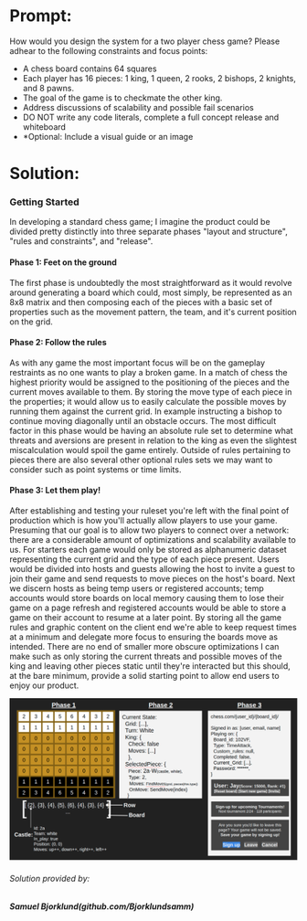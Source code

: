 # Prompt:
How would you design the system for a two player chess game?
Please adhear to the following constraints and focus points:
* A chess board contains 64 squares
* Each player has 16 pieces: 1 king, 1 queen, 2 rooks, 2 bishops, 2 knights, and 8 pawns.
* The goal of the game is to checkmate the other king.
* Address discussions of scalability and possible fail scenarios
* DO NOT write any code literals, complete a full concept release and whiteboard
* *Optional: Include a visual guide or an image

# Solution:
### Getting Started
In developing a standard chess game; I imagine the product could be divided pretty distinctly into three separate phases "layout and structure", "rules and constraints", and "release".

#### Phase 1: Feet on the ground
The first phase is undoubtedly the most straightforward as it would revolve around generating a board which could, most simply, be represented as an 8x8 matrix and then composing each of the pieces with a basic set of properties such as the movement pattern, the team, and it's current position on the grid.

#### Phase 2: Follow the rules
As with any game the most important focus will be on the gameplay restraints as no one wants to play a broken game. In a  match of chess the highest priority would be assigned to the positioning of the pieces and the current moves available to them. By storing the move type of each piece in the properties; it would allow us to easily calculate the possible moves by running them against the current grid. In example instructing a bishop to continue moving diagonally until an obstacle occurs. The most difficult factor in this phase would be having an absolute rule set to determine what threats and aversions are present in relation to the king as even the slightest miscalculation would spoil the game entirely. Outside of rules pertaining to pieces there are also several other optional rules sets we may want to consider such as point systems or time limits.

#### Phase 3: Let them play!
After establishing and testing your ruleset you're left with the final point of production which is how you'll actually allow players to use your game. Presuming that our goal is to allow two players to connect over a network: there are a considerable amount of optimizations and scalability available to us. For starters each game would only be stored as alphanumeric dataset representing the current grid and the type of each piece present. Users would be divided into hosts and guests allowing the host to invite a guest to join their game and send requests to move pieces on the host's board. Next we discern hosts as being temp users or registered accounts; temp accounts would store boards on local memory causing them to lose their game on a page refresh and registered accounts would be able to store a game on their account to resume at a later point. By storing all the game rules and graphic content on the client end we're able to keep request times at a minimum and delegate more focus to ensuring the boards move as intended. There are no end of smaller more obscure optimizations I can make such as only storing the current threats and possible moves of the king and leaving other pieces static until they're interacted but this should, at the bare minimum, provide a solid starting point to allow end users to enjoy our product.

![chess](./examples/CHESS.png)

###### Solution provided by:
##### Samuel Bjorklund(github.com/Bjorklundsamm)
